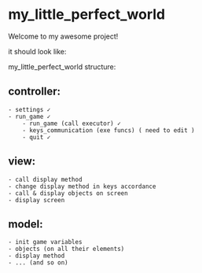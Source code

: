 # **my_little_perfect_world**

Welcome to my awesome project!

it should look like:

my_little_perfect_world structure:

  ## controller:
    - settings ✓
    - run_game ✓
        - run_game (call executor) ✓
        - keys_communication (exe funcs) ( need to edit )
        - quit ✓

  ## view:
    - call display method
    - change display method in keys accordance
    - call & display objects on screen
    - display screen

  ## model:
    - init game variables
    - objects (on all their elements)
    - display method
    - ... (and so on)